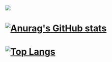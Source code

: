 <img src="https://capsule-render.vercel.app/api?type=waving&color=D9D9D9&height=200&section=header&text=developernagk&fontSize=50&fontColor=d9e1e8" />

# [![Anurag's GitHub stats](https://github-readme-stats.vercel.app/api?username=developernagk&show_icons=true&theme=github_dark_dimmed)](https://github.com/anuraghazra/github-readme-stats)

# [![Top Langs](https://github-readme-stats.vercel.app/api/top-langs/?username=developernagk&langs_count=3)](https://github.com/anuraghazra/github-readme-stats)
